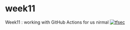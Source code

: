 # week11
Week11 : working with GitHub Actions for us nirmal
[![tfsec](https://github.com/NirmalSeneca/week11/actions/workflows/tfsec.yml/badge.svg)](https://github.com/NirmalSeneca/week11/actions/workflows/tfsec.yml)
